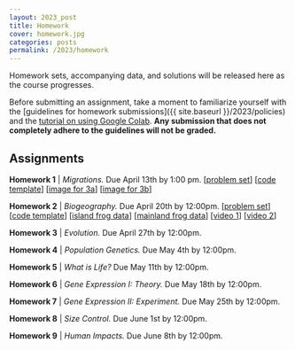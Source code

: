 ```yaml
---
layout: 2023_post
title: Homework
cover: homework.jpg
categories: posts
permalink: /2023/homework
---
```


Homework sets, accompanying data, and solutions will be released here as the course progresses.

Before submitting an assignment, take a moment to familiarize yourself with the [guidelines for homework submissions]({{ site.baseurl }}/2023/policies) and the [tutorial on using Google Colab](https://colab.research.google.com/drive/1fq_HaiuYb1L18uGcoA3eGs6taiUafR-6?usp=sharing). **Any submission that does not completely adhere to the guidelines will not be graded.**
 
## Assignments

**Homework 1** \| *Migrations.* Due April 13th by 1:00 pm. [[problem set](http://rpdata.caltech.edu/courses/bi1_2023/homework/wk1_migrations/hw1_migrations_PROBLEMS.pdf)] [[code template](https://colab.research.google.com/drive/1Ehk2WdWPd3pdxADoJWzATHOsOdncAW6J?usp=sharing)] [[image for 3a](http://rpdata.caltech.edu/courses/bi1_2023/homework/wk1_migrations/elephants_3a.jpg)] [[image for 3b](http://rpdata.caltech.edu/courses/bi1_2023/homework/wk1_migrations/elephants_3b.jpg)]

**Homework 2** \| *Biogeography.* Due April 20th by 12:00pm. [[problem set](http://rpdata.caltech.edu/courses/bi1_2023/homework/wk2_biogeography/hw2_biogeography_PROBLEMS.pdf)] [[code template](https://colab.research.google.com/drive/11lmLRkptBAO6S09NvbB096zDo19E5TqW?usp=sharing)] [[island frog data](http://rpdata.caltech.edu/courses/bi1_2023/homework/wk2_biogeography/frogs_st.txt)] [[mainland frog data](http://rpdata.caltech.edu/courses/bi1_2023/homework/wk2_biogeography/frogs_africa.txt)] [[video 1](http://rpdata.caltech.edu/courses/bi1_2023/videos/frogs_DNA.mp4)] [[video 2](http://rpdata.caltech.edu/courses/bi1_2023/videos/frogs_dispersal.mp4)]

**Homework 3** \| *Evolution.* Due April 27th by 12:00pm.

**Homework 4** \| *Population Genetics.* Due May 4th by 12:00pm.

**Homework 5** \| *What is Life?* Due May 11th by 12:00pm.

**Homework 6** \| *Gene Expression I: Theory.* Due May 18th by 12:00pm.

**Homework 7** \| *Gene Expression II: Experiment.* Due May 25th by 12:00pm.

**Homework 8** \| *Size Control.* Due June 1st by 12:00pm.

**Homework 9** \| *Human Impacts.* Due June 8th by 12:00pm.